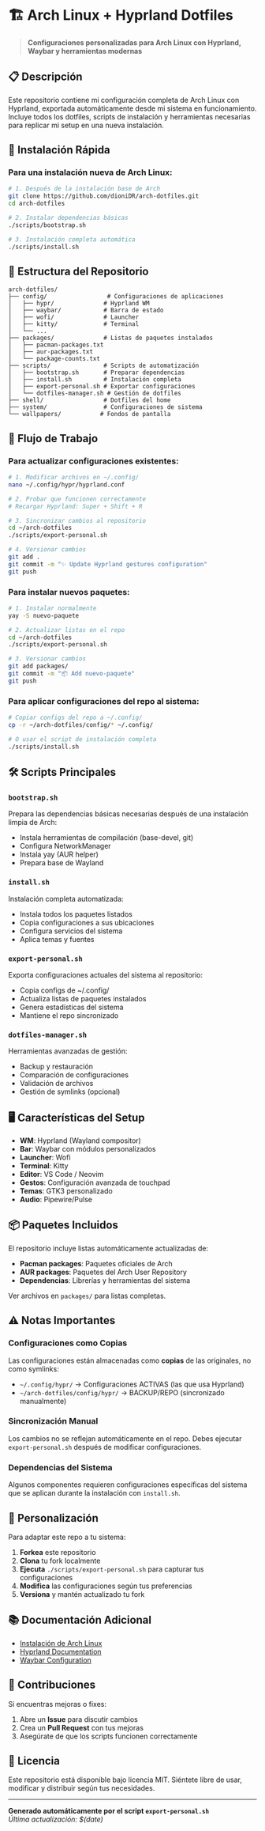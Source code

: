 # 🏗️ Arch Linux + Hyprland Dotfiles

> **Configuraciones personalizadas para Arch Linux con Hyprland, Waybar y herramientas modernas**

## 📋 Descripción

Este repositorio contiene mi configuración completa de Arch Linux con Hyprland, exportada automáticamente desde mi sistema en funcionamiento. Incluye todos los dotfiles, scripts de instalación y herramientas necesarias para replicar mi setup en una nueva instalación.

## 🚀 Instalación Rápida

### Para una instalación nueva de Arch Linux:

```bash
# 1. Después de la instalación base de Arch
git clone https://github.com/dioniDR/arch-dotfiles.git
cd arch-dotfiles

# 2. Instalar dependencias básicas
./scripts/bootstrap.sh

# 3. Instalación completa automática
./scripts/install.sh
```

## 📁 Estructura del Repositorio

```
arch-dotfiles/
├── config/                 # Configuraciones de aplicaciones
│   ├── hypr/              # Hyprland WM
│   ├── waybar/            # Barra de estado
│   ├── wofi/              # Launcher
│   ├── kitty/             # Terminal
│   └── ...
├── packages/              # Listas de paquetes instalados
│   ├── pacman-packages.txt
│   ├── aur-packages.txt
│   └── package-counts.txt
├── scripts/               # Scripts de automatización
│   ├── bootstrap.sh       # Preparar dependencias
│   ├── install.sh         # Instalación completa
│   ├── export-personal.sh # Exportar configuraciones
│   └── dotfiles-manager.sh # Gestión de dotfiles
├── shell/                 # Dotfiles del home
├── system/                # Configuraciones de sistema
└── wallpapers/           # Fondos de pantalla
```

## 🔄 Flujo de Trabajo

### Para actualizar configuraciones existentes:

```bash
# 1. Modificar archivos en ~/.config/
nano ~/.config/hypr/hyprland.conf

# 2. Probar que funcionen correctamente
# Recargar Hyprland: Super + Shift + R

# 3. Sincronizar cambios al repositorio
cd ~/arch-dotfiles
./scripts/export-personal.sh

# 4. Versionar cambios
git add .
git commit -m "✨ Update Hyprland gestures configuration"
git push
```

### Para instalar nuevos paquetes:

```bash
# 1. Instalar normalmente
yay -S nuevo-paquete

# 2. Actualizar listas en el repo
cd ~/arch-dotfiles
./scripts/export-personal.sh

# 3. Versionar cambios
git add packages/
git commit -m "📦 Add nuevo-paquete"
git push
```

### Para aplicar configuraciones del repo al sistema:

```bash
# Copiar configs del repo a ~/.config/
cp -r ~/arch-dotfiles/config/* ~/.config/

# O usar el script de instalación completa
./scripts/install.sh
```

## 🛠️ Scripts Principales

### `bootstrap.sh`
Prepara las dependencias básicas necesarias después de una instalación limpia de Arch:
- Instala herramientas de compilación (base-devel, git)
- Configura NetworkManager
- Instala yay (AUR helper)
- Prepara base de Wayland

### `install.sh`
Instalación completa automatizada:
- Instala todos los paquetes listados
- Copia configuraciones a sus ubicaciones
- Configura servicios del sistema
- Aplica temas y fuentes

### `export-personal.sh`
Exporta configuraciones actuales del sistema al repositorio:
- Copia configs de ~/.config/
- Actualiza listas de paquetes instalados
- Genera estadísticas del sistema
- Mantiene el repo sincronizado

### `dotfiles-manager.sh`
Herramientas avanzadas de gestión:
- Backup y restauración
- Comparación de configuraciones
- Validación de archivos
- Gestión de symlinks (opcional)

## 🖥️ Características del Setup

- **WM**: Hyprland (Wayland compositor)
- **Bar**: Waybar con módulos personalizados
- **Launcher**: Wofi
- **Terminal**: Kitty
- **Editor**: VS Code / Neovim
- **Gestos**: Configuración avanzada de touchpad
- **Temas**: GTK3 personalizado
- **Audio**: Pipewire/Pulse

## 📦 Paquetes Incluidos

El repositorio incluye listas automáticamente actualizadas de:
- **Pacman packages**: Paquetes oficiales de Arch
- **AUR packages**: Paquetes del Arch User Repository
- **Dependencias**: Librerías y herramientas del sistema

Ver archivos en `packages/` para listas completas.

## ⚠️ Notas Importantes

### Configuraciones como Copias
Las configuraciones están almacenadas como **copias** de las originales, no como symlinks:
- `~/.config/hypr/` → Configuraciones ACTIVAS (las que usa Hyprland)
- `~/arch-dotfiles/config/hypr/` → BACKUP/REPO (sincronizado manualmente)

### Sincronización Manual
Los cambios no se reflejan automáticamente en el repo. Debes ejecutar `export-personal.sh` después de modificar configuraciones.

### Dependencias del Sistema
Algunos componentes requieren configuraciones específicas del sistema que se aplican durante la instalación con `install.sh`.

## 🔧 Personalización

Para adaptar este repo a tu sistema:

1. **Forkea** este repositorio
2. **Clona** tu fork localmente  
3. **Ejecuta** `./scripts/export-personal.sh` para capturar tus configuraciones
4. **Modifica** las configuraciones según tus preferencias
5. **Versiona** y mantén actualizado tu fork

## 📚 Documentación Adicional

- [Instalación de Arch Linux](https://wiki.archlinux.org/title/Installation_guide)
- [Hyprland Documentation](https://hyprland.org/)
- [Waybar Configuration](https://github.com/Alexays/Waybar/wiki)

## 🤝 Contribuciones

Si encuentras mejoras o fixes:
1. Abre un **Issue** para discutir cambios
2. Crea un **Pull Request** con tus mejoras
3. Asegúrate de que los scripts funcionen correctamente

## 📄 Licencia

Este repositorio está disponible bajo licencia MIT. Siéntete libre de usar, modificar y distribuir según tus necesidades.

---

**Generado automáticamente por el script `export-personal.sh`**  
*Última actualización: $(date)*
